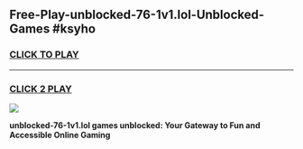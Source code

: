 
## Free-Play-unblocked-76-1v1.lol-Unblocked-Games #ksyho
<h3>
<a href="https://news.freeplayer.one?title=unblocked-76-1v1.lol&ref=8M">CLICK TO PLAY</a></h3>
<hr>

<h3>
<a href="https://news.freeplayer.one?title=unblocked-76-1v1.lol&ref=8M">CLICK 2 PLAY</a>
  
</h3>

<a href="https://news.freeplayer.one?title=unblocked-76-1v1.lol&ref=8M"><img src="https://clearcache.store/games.png"></a>


**unblocked-76-1v1.lol games unblocked: Your Gateway to Fun and Accessible Online Gaming**
